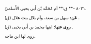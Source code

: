 ٨٠٣١ -** ق:** أم مُحَمَّد بْن أَبي يحيى الأَسلميّ.

**عَن:** سهل بن سعد، وأم بلال بنت هلال (ق) .

**روى عنها:** ابنها محمد بن أَبي يحيى (ق) .

روى لها ابن ماجه.